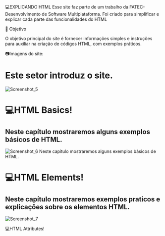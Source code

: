 💻EXPLICANDO HTML
Esse site faz parte de um trabalho da FATEC-Desenvolvimento de Software Multiplataforma.
Foi criado para simplificar e explicar cada parte das funcionalidades do HTML

📄 Objetivo

O objetivo principal do site é fornecer informações simples e instruções para auxiliar na criação de códigos HTML, com exemplos práticos.

📷Imagens do site:
<h1>Este setor introduz o site.</h1>

![Screenshot_5](https://github.com/schizary/EXPLICANDO-HTML/assets/161368632/ac5b270c-817a-46a9-bda0-fe0751add3ef)



<h1>💻HTML Basics!</h1>
<h2>Neste capítulo mostraremos alguns exemplos básicos de HTML.</h2>

![Screenshot_6](https://github.com/schizary/EXPLICANDO-HTML/assets/161368632/73a7de02-e006-4b4f-8a8b-841d5f92204d)
Neste capítulo mostraremos alguns exemplos básicos de HTML.



<h1>💻HTML Elements!</h1>
<h2>Neste capítulo mostraremos exemplos praticos e explicações sobre os elementos HTML.</h2>

![Screenshot_7](https://github.com/schizary/EXPLICANDO-HTML/assets/161368632/efaaae88-9826-460c-ba8f-66093f1665e1)



💻HTML Attributes!
